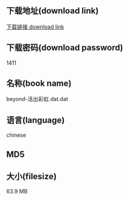 ## 下载地址(download link)
[下载链接 download link](https://voluble-croquembouche-d321dc.netlify.app/?s=beyond-%E6%B4%BB%E5%87%BA%E5%BD%A9%E8%99%B9.dat)

## 下载密码(download password)
1411

## 名称(book name)
beyond-活出彩虹.dat.dat

## 语言(language)
chinese

## MD5


## 大小(filesize)
63.9 MB
